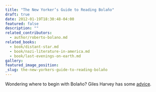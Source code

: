 ```yaml
---
title: "The New Yorker’s Guide to Reading Bolaño"
draft: true
date: 2012-01-19T18:30:48-04:00
featured: false
description: ""
related_contributors:
  - author/roberto-bolano.md
related_books:
  - book/distant-star.md
  - book/nazi-literature-in-america.md
  - book/last-evenings-on-earth.md
gallery:
featured_image_position: 
_slug: the-new-yorkers-guide-to-reading-bolaño
---
```


Wondering where to begin with Bolaño? Giles Harvey has some [advice](http://www.newyorker.com/online/blogs/books/2012/01/in-the-labyrinth-a-users-guide-to-bolano.html).

